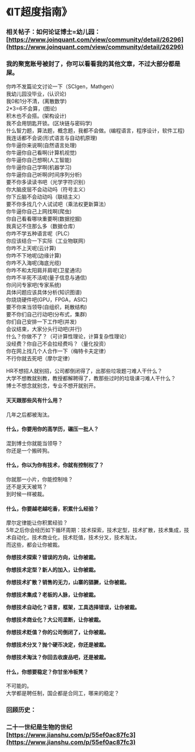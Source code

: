 # 《IT超度指南》

### 相关帖子：如何论证博士=幼儿园：[https://www.joinquant.com/view/community/detail/26296](https://www.joinquant.com/view/community/detail/26296)

### 我的聚宽账号被封了，你可以看看我的其他文章，不过大部分都是屎。

你咋不发篇论文讨论一下（SCIgen，Mathgen）  
我幼儿园没毕业，\(认识论\)  
我0和1分不清，\(离散数学\)  
2\*3=6不会算，\(图论\)  
积木也不会搭。\(架构设计\)  
我不会用钥匙开锁。\(区块链与密码学\)  
什么智力题，算法题，概念题，我都不会做。\(编程语言，程序设计，软件工程\)  
我连话都不会说\(形式语言与自动机原理\)  
你牛逼你来说啊\(自然语言处理\)  
你牛逼你自己看啊\(计算机视觉\)  
你牛逼你自己想啊\(人工智能\)  
你牛逼你自己学啊\(机器学习\)  
你牛逼你自己听啊\(时间序列分析\)  
要不你多读读书吧（光学字符识别）  
你大脑皮层不会动动吗（符号主义）  
你下丘脑不会动动吗（联结主义）  
要不你多找几个人试试吧（乘法权更新算法）  
你牛逼你自己上网找啊\(爬虫\)  
你自己看看哪块重要啊\(数据挖掘\)  
我真记不住那么多（数据仓库）  
你咋不学五种语言呢（PLC）  
你应该结合一下实际（工业物联网）  
你咋不上天呢\(云计算\)  
你咋不下地呢\(边缘计算\)  
你咋不入海呢\(海底光缆\)  
你咋不和太阳肩并肩呢\(卫星通讯\)  
你咋不半死不活呢\(量子信息与通信\)  
你问问专家吧\(专家系统\)  
具体问题应该具体分析\(知识图谱\)  
你烧烧硬件吧\(GPU，FPGA，ASIC\)  
要不你来当领导\(自组织，耗散结构\)  
要不你们自己行动吧\(分布式，集群\)  
你们自己安排一下工作吧\(并发\)  
会议结束，大家分头行动吧\(并行\)  
什么？你做不了？（可计算性理论，计算复杂性理论）  
没经费？你自己不会拉经费吗？（量化投资）  
你在网上找几个人合作一下（梅特卡夫定律）  
不行你就去死吧（摩尔定律）

HR不想招人就别招，公司都倒闭得了，出那些垃圾题刁难人干什么？  
大学不想教就别教，教授都解聘得了，教那些过时的垃圾课刁难人干什么？  
博士不想念就别念，专业不想开就别开。

#### 天天跟那些风有什么用？ <a id="-"></a>

几年之后都被淘汰。

#### 什么，你要用你的高学历，碾压一批人？ <a id="-"></a>

混到博士你就能当领导？  
你还是一个搬砖狗。

#### 什么，你以为你有技术，你就有控制权了？ <a id="-"></a>

你就那一小片，你能控制啥？  
还不是天天被骂？  
到时候一样被裁。

#### 什么，你要越老越吃香，积累什么经验？ <a id="-"></a>

摩尔定律能让你积累经验？  
5年之后你会经历如下循环周期：技术探索，技术定型，技术扩散，技术集成，技术自动化，技术商业化，技术贬值，技术分叉，技术淘汰，  
而这些，都会让你被裁。

**你想技术探索？错误的方向，让你被裁。**

**你想技术定型？新人的加入，让你被裁。**

**你想技术扩散？销售的无力，山寨的猖獗，让你被裁。**

**你想技术集成？老板的人脉，让你被裁。**

**你想技术自动化？语言，框架，工具选择错误，让你被裁。**

**你想技术商业化？大公司垄断，让你被裁。**

**你想技术贬值？你的公司倒闭了，让你被裁。**

**你想技术分叉？抛个硬币决定，你还是被裁。**

**你想技术淘汰？你回去收废品吧，还是被裁。**

#### 什么，你想要稳定？你甘坐冷板凳？ <a id="-"></a>

不可能的。  
大学都是聘任制，国企都是合同工，哪来的稳定？

### 回顾历史： <a id="-"></a>

### 二十一世纪是生物的世纪[https://www.jianshu.com/p/55ef0ac87fc3](https://www.jianshu.com/p/55ef0ac87fc3) <a id="-https-www-jianshu-com-p-55ef0ac87fc3"></a>

